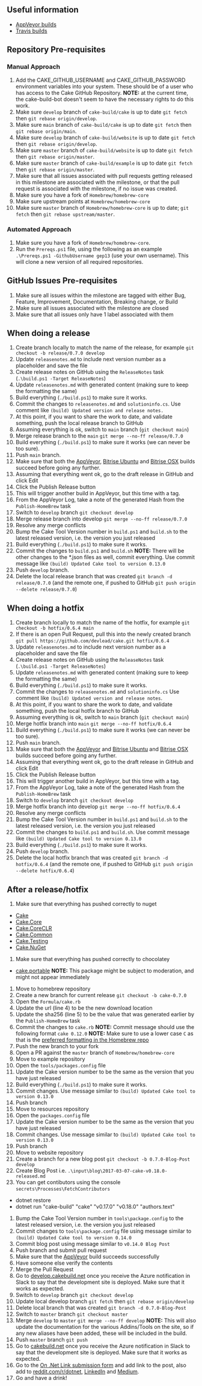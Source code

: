 ## Useful information

* [AppVeyor builds](https://ci.appveyor.com/project/cakebuild/cake)
* [Travis builds](https://travis-ci.org/cake-build/cake)

## Repository Pre-requisites

### Manual Approach

1. Add the CAKE_GITHUB_USERNAME and CAKE_GITHUB_PASSWORD environment variables into your system. These should be of a user who has access to the Cake GitHub Repository.  **NOTE:** at the current time, the cake-build-bot doesn't seem to have the necessary rights to do this work.
1. Make sure `develop` branch of `cake-build/cake` is up to date `git fetch` then `git rebase origin/develop`.
1. Make sure `main` branch of `cake-build/cake` is up to date `git fetch` then `git rebase origin/main`.
1. Make sure `develop` branch of `cake-build/website` is up to date `git fetch` then `git rebase origin/develop`.
1. Make sure `master` branch of `cake-build/website` is up to date `git fetch` then `git rebase origin/master`.
1. Make sure `master` branch of `cake-build/example` is up to date `git fetch` then `git rebase origin/master`.
1. Make sure that all issues associated with pull requests getting released in this milestone are associated with the milestone, or that the pull request is associated with the milestone, if no issue was created.
1. Make sure you have a fork of `Homebrew/homebrew-core`
1. Make sure upstream points at `Homebrew/homebrew-core`
1. Make sure `master` branch of `Homebrew/homebrew-core` is up to date; `git fetch` then `git rebase upstream/master`.

### Automated Approach
1. Make sure you have a fork of `Homebrew/homebrew-core`.
1. Run the `Prereqs.ps1` file, using the following as an example `.\Prereqs.ps1 -GithubUsername gep13` (use your own username). This will clone a new version of all required repositories.

## GitHub Issues Pre-requisites

1. Make sure all issues within the milestone are tagged with either Bug, Feature, Improvement, Documentation, Breaking change, or Build
1. Make sure all issues associated with the milestone are closed
1. Make sure that all issues only have 1 label associated with them

## When doing a release

1. Create branch locally to match the name of the release, for example `git checkout -b release/0.7.0 develop`
1. Update `releasenotes.md` to include next version number as a placeholder and save the file
1. Create release notes on GitHub using the `ReleaseNotes` task (`.\build.ps1 -Target ReleaseNotes`)
1. Update `releasenotes.md` with generated content (making sure to keep the formatting the same)
1. Build everything (`./build.ps1`) to make sure it works.
1. Commit the changes to `releasenotes.md` and `solutioninfo.cs`. Use comment like `(build) Updated version and release notes.`
1. At this point, if you want to share the work to date, and validate something, push the local release branch to GitHub
1. Assuming everything is ok, switch to `main` branch (`git checkout main`)
1. Merge release branch to the `main` `git merge --no-ff release/0.7.0`
1. Build everything (`./build.ps1`) to make sure it works (we can never be too sure).
1. Push `main` branch.
1. Make sure that both the [AppVeyor](https://ci.appveyor.com/project/cakebuild/cake), [Bitrise Ubuntu](https://www.bitrise.io/app/b811c91a26b1ea80#/builds) and [Bitrise OSX](https://www.bitrise.io/app/7a9d707b00881436#/builds) builds succeed before going any further.
1. Assuming that everything went ok, go to the draft release in GitHub and click Edit
1. Click the Publish Release button
1. This will trigger another build in AppVeyor, but this time with a tag.
1. From the AppVeyor Log, take a note of the generated Hash from the `Publish-HomeBrew` task
1. Switch to `develop` branch `git checkout develop`
1. Merge release branch into develop `git merge --no-ff release/0.7.0`
1. Resolve any merge conflicts
1. Bump the Cake Tool Version number in `build.ps1` and `build.sh` to the latest released version, i.e. the version you just released
1. Build everything (`./build.ps1`) to make sure it works.
1. Commit the changes to `build.ps1` and `build.sh`  **NOTE:** There will be other changes to the *.json files as well, commit everything. Use commit message like `(build) Updated Cake tool to version 0.13.0`
1. Push `develop` branch.
1. Delete the local release branch that was created `git branch -d release/0.7.0` (and the remote one, if pushed to GitHub `git push origin --delete release/0.7.0`)

## When doing a hotfix

1. Create branch locally to match the name of the hotfix, for example `git checkout -b hotfix/0.6.4 main`
1. If there is an open Pull Request, pull this into the newly created branch `git pull https://github.com/devlead/cake.git hotfix/0.6.4`
1. Update `releasenotes.md` to include next version number as a placeholder and save the file
1. Create release notes on GitHub using the `ReleaseNotes` task (`.\build.ps1 -Target ReleaseNotes`)
1. Update `releasenotes.md` with generated content (making sure to keep the formatting the same)
1. Build everything (`./build.ps1`) to make sure it works.
1. Commit the changes to `releasenotes.md` and `solutioninfo.cs` Use comment like `(build) Updated version and release notes`.
1. At this point, if you want to share the work to date, and validate something, push the local hotfix branch to GitHub
1. Assuming everything is ok, switch to `main` branch (`git checkout main`)
1. Merge hotfix branch into `main` `git merge --no-ff hotfix/0.6.4`
1. Build everything (`./build.ps1`) to make sure it works (we can never be too sure).
1. Push `main` branch.
1. Make sure that both the [AppVeyor](https://ci.appveyor.com/project/cakebuild/cake) and [Bitrise Ubuntu](https://www.bitrise.io/app/b811c91a26b1ea80#/builds) and [Bitrise OSX](https://www.bitrise.io/app/7a9d707b00881436#/builds) builds succeed before going any further.
1. Assuming that everything went ok, go to the draft release in GitHub and click Edit
1. Click the Publish Release button
1. This will trigger another build in AppVeyor, but this time with a tag.
1. From the AppVeyor Log, take a note of the generated Hash from the `Publish-HomeBrew` task
1. Switch to `develop` branch `git checkout develop`
1. Merge hotfix branch into develop `git merge --no-ff hotfix/0.6.4`
1. Resolve any merge conflicts
1. Bump the Cake Tool Version number in `build.ps1` and `build.sh` to the latest released version, i.e. the version you just released
1. Commit the changes to `build.ps1` and `build.sh`. Use commit message like `(build) Updated Cake tool to version 0.13.0`
1. Build everything (`./build.ps1`) to make sure it works.
1. Push `develop` branch.
1. Delete the local hotfix branch that was created `git branch -d hotfix/0.6.4` (and the remote one, if pushed to GitHub `git push origin --delete hotfix/0.6.4`)

## After a release/hotfix

1. Make sure that everything has pushed correctly to nuget
  * [Cake](https://www.nuget.org/packages/Cake/)
  * [Cake.Core](https://www.nuget.org/packages/Cake.Core/)
  * [Cake.CoreCLR](https://www.nuget.org/packages/Cake.CoreCLR/)
  * [Cake.Common](https://www.nuget.org/packages/Cake.Common/)
  * [Cake.Testing](https://www.nuget.org/packages/Cake.Testing/)
  * [Cake.NuGet](https://www.nuget.org/packages/Cake.NuGet/)
1. Make sure that everything has pushed correctly to chocolatey
  * [cake.portable](https://chocolatey.org/packages/cake.portable) **NOTE:** This package might be subject to moderation, and might not appear immediately
1. Move to homebrew repository
1. Create a new branch for current release `git checkout -b cake-0.7.0`
1. Open the `Formula/cake.rb`
1. Update the url (line 4) to be the new download location
1. Update the sha256 (line 5) to be the value that was generated earlier by the `Publish-HomeBrew` task
1. Commit the changes to `cake.rb`  **NOTE:** Commit message should use the following format `cake 0.12.0`  **NOTE:** Make sure to use a lower case `C` as that is the [preferred formatting in the Homebrew repo](https://github.com/Homebrew/homebrew-core/pull/4857#issuecomment-247475453)
1. Push the new branch to your fork
1. Open a PR against the `master` branch of `Homebrew/homebrew-core`
1. Move to example repository
1. Open the `tools/packages.config` file
1. Update the Cake version number to be the same as the version that you have just released
1. Build everything (`./build.ps1`) to make sure it works.
1. Commit changes. Use message similar to `(build) Updated Cake tool to version 0.13.0`
1. Push branch
1. Move to resources repository
1. Open the `packages.config` file
1. Update the Cake version number to be the same as the version that you have just released
1. Commit changes. Use message similar to `(build) Updated Cake tool to version 0.13.0`
1. Push branch
1. Move to website repository
1. Create a branch for a new blog post `git checkout -b 0.7.0-Blog-Post develop`
1. Create Blog Post i.e. `.\input\blog\2017-03-07-cake-v0.18.0-released.md`
1. You can get contibutors using the console `secrets\Processes\FetchContributors`
  * dotnet restore
  * dotnet run "cake-build" "cake" "v0.17.0" "v0.18.0" "authors.text"
1. Bump the Cake Tool Version number in `tools\package.config` to the latest released version, i.e. the version you just released
1. Commit changes to `tools\package.config` file using message similar to `(build) Updated Cake tool to version 0.14.0`
1. Commit blog post using message similar to `v0.14.0 Blog Post`
1. Push branch and submit pull request
1. Make sure that the [AppVeyor](https://ci.appveyor.com/project/cakebuild/website) build succeeds successfully
1. Have someone else verify the contents
1. Merge the Pull Request
1. Go to [develop.cakebuild.net](https://develop.cakebuild.net) once you receive the Azure notification in Slack to say that the development site is deployed.  Make sure that it works as expected.
1. Switch to `develop` branch `git checkout develop`
1. Update local develop branch `git fetch` then `git rebase origin/develop`
1. Delete local branch that was created `git branch -d 0.7.0-Blog-Post`
1. Switch to `master` branch `git checkout master`
1. Merge `develop` to `master`  `git merge --no-ff develop` **NOTE:** This will also update the documentation for the various Addins/Tools on the site, so if any new aliases have been added, these will be included in the build.
1. Push `master` branch `git push`
1. Go to [cakebuild.net](https://cakebuild.net/) once you receive the Azure notification in Slack to say that the development site is deployed.  Make sure that it works as expected.
1. Go to the [On .Net Link submission form](https://weekindotnet.azurewebsites.net/) and add link to the post, also add to [reddit.com/r/dotnet](https://reddit.com/r/dotnet), [LinkedIn](https://www.linkedin.com/company-beta/17902391/) and [Medium](https://medium.com/@cakebuildnet).
1. Go and have a drink!